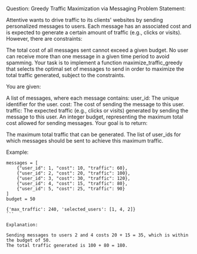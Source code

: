 Question: Greedy Traffic Maximization via Messaging
Problem Statement:

Attentive wants to drive traffic to its clients' websites by sending personalized messages to users. Each message has an associated cost and is expected to generate a certain amount of traffic (e.g., clicks or visits). However, there are constraints:

The total cost of all messages sent cannot exceed a given budget.
No user can receive more than one message in a given time period to avoid spamming.
Your task is to implement a function maximize_traffic_greedy that selects the optimal set of messages to send in order to maximize the total traffic generated, subject to the constraints.

You are given:

A list of messages, where each message contains:
user_id: The unique identifier for the user.
cost: The cost of sending the message to this user.
traffic: The expected traffic (e.g., clicks or visits) generated by sending the message to this user.
An integer budget, representing the maximum total cost allowed for sending messages.
Your goal is to return:

The maximum total traffic that can be generated.
The list of user_ids for which messages should be sent to achieve this maximum traffic.

Example:

````
messages = [
    {"user_id": 1, "cost": 10, "traffic": 60},
    {"user_id": 2, "cost": 20, "traffic": 100},
    {"user_id": 3, "cost": 30, "traffic": 120},
    {"user_id": 4, "cost": 15, "traffic": 80},
    {"user_id": 5, "cost": 25, "traffic": 90}
]
budget = 50

{'max_traffic': 240, 'selected_users': [1, 4, 2]}
```

Explanation:

Sending messages to users 2 and 4 costs 20 + 15 = 35, which is within the budget of 50.
The total traffic generated is 100 + 80 = 180.